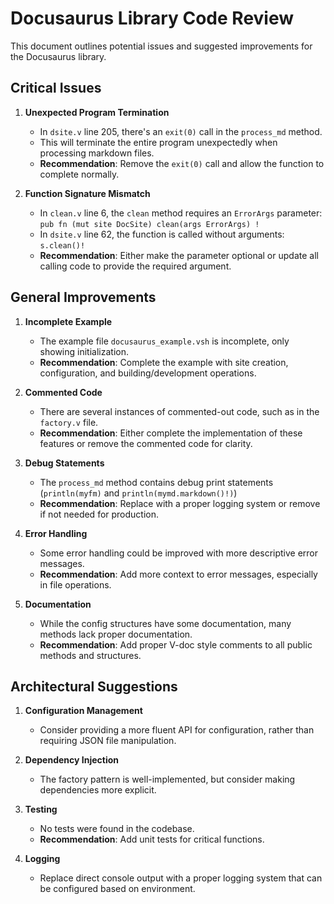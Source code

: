 # Docusaurus Library Code Review

This document outlines potential issues and suggested improvements for the Docusaurus library.

## Critical Issues

1. **Unexpected Program Termination**
   - In `dsite.v` line 205, there's an `exit(0)` call in the `process_md` method.
   - This will terminate the entire program unexpectedly when processing markdown files.
   - **Recommendation**: Remove the `exit(0)` call and allow the function to complete normally.

2. **Function Signature Mismatch**
   - In `clean.v` line 6, the `clean` method requires an `ErrorArgs` parameter: `pub fn (mut site DocSite) clean(args ErrorArgs) !`
   - In `dsite.v` line 62, the function is called without arguments: `s.clean()!`
   - **Recommendation**: Either make the parameter optional or update all calling code to provide the required argument.

## General Improvements

1. **Incomplete Example**
   - The example file `docusaurus_example.vsh` is incomplete, only showing initialization.
   - **Recommendation**: Complete the example with site creation, configuration, and building/development operations.

2. **Commented Code**
   - There are several instances of commented-out code, such as in the `factory.v` file.
   - **Recommendation**: Either complete the implementation of these features or remove the commented code for clarity.

3. **Debug Statements**
   - The `process_md` method contains debug print statements (`println(myfm)` and `println(mymd.markdown()!)`)
   - **Recommendation**: Replace with a proper logging system or remove if not needed for production.

4. **Error Handling**
   - Some error handling could be improved with more descriptive error messages.
   - **Recommendation**: Add more context to error messages, especially in file operations.

5. **Documentation**
   - While the config structures have some documentation, many methods lack proper documentation.
   - **Recommendation**: Add proper V-doc style comments to all public methods and structures.

## Architectural Suggestions

1. **Configuration Management**
   - Consider providing a more fluent API for configuration, rather than requiring JSON file manipulation.

2. **Dependency Injection**
   - The factory pattern is well-implemented, but consider making dependencies more explicit.

3. **Testing**
   - No tests were found in the codebase.
   - **Recommendation**: Add unit tests for critical functions.

4. **Logging**
   - Replace direct console output with a proper logging system that can be configured based on environment.